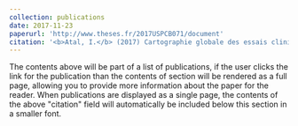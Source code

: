 ```yaml
---
collection: publications
date: 2017-11-23 
paperurl: 'http://www.theses.fr/2017USPCB071/document'
citation: '<b>Atal, I.</b> (2017) Cartographie globale des essais cliniques [Doctoral dissertation, Université Paris Descartes] theses.fr http://www.theses.fr/2017USPCB071'
---
```


The contents above will be part of a list of publications, if the user clicks the link for the publication than the contents of section will be rendered as a full page, allowing you to provide more information about the paper for the reader. When publications are displayed as a single page, the contents of the above "citation" field will automatically be included below this section in a smaller font.
